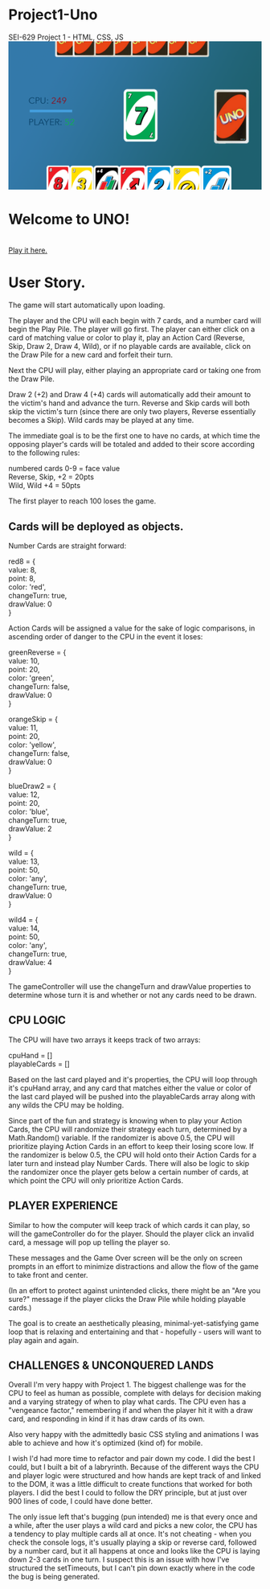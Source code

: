 # Project1-Uno
SEI-629 Project 1 - HTML, CSS, JS
<br>
<img src="uno-mockup.png">
<br>
# Welcome to UNO!
<br>
<a href="https://sjaugmented.github.io/Project1-Uno/">Play it here.</a>

# User Story.

The game will start automatically upon loading.

The player and the CPU will each begin with 7 cards, and a number card will begin the Play Pile. The player will go first. The player can either click on a card of matching value or color to play it, play an Action Card (Reverse, Skip, Draw 2, Draw 4, Wild), or if no playable cards are available, click on the Draw Pile for a new card and forfeit their turn.

Next the CPU will play, either playing an appropriate card or taking one from the Draw Pile.

Draw 2 (+2) and Draw 4 (+4) cards will automatically add their amount to the victim's hand and advance the turn. Reverse and Skip cards will both skip the victim's turn (since there are only two players, Reverse essentially becomes a Skip). Wild cards may be played at any time.

The immediate goal is to be the first one to have no cards, at which time the opposing player's cards will be totaled and added to their score according to the following rules:

numbered cards 0-9 = face value
<br>
Reverse, Skip, +2 = 20pts
<br>
Wild, Wild +4 = 50pts

The first player to reach 100 loses the game.


## Cards will be deployed as objects.

Number Cards are straight forward:

red8 = { <br>
    value: 8,<br>
    point: 8,<br>
    color: 'red',<br>
    changeTurn: true,<br>
    drawValue: 0<br>
}

Action Cards will be assigned a value for the sake of logic comparisons, in ascending order of danger to the CPU in the event it loses:

greenReverse = {<br>
    value: 10,<br>
    point: 20,<br>
    color: 'green',<br>
    changeTurn: false,<br>
    drawValue: 0<br>
}

orangeSkip = {<br>
    value: 11,<br>
    point: 20,<br>
    color: 'yellow',<br>
    changeTurn: false,<br>
    drawValue: 0<br>
}

blueDraw2 = {<br>
    value: 12,<br>
    point: 20,<br>
    color: 'blue',<br>
    changeTurn: true,<br>
    drawValue: 2<br>
}

wild = {<br>
    value: 13,<br>
    point: 50,<br>
    color: 'any',<br>
    changeTurn: true,<br>
    drawValue: 0<br>
}

wild4 = {<br>
    value: 14,<br>
    point: 50,<br>
    color: 'any',<br>
    changeTurn: true,<br>
    drawValue: 4<br>
}

The gameController will use the changeTurn and drawValue properties to determine whose turn it is and whether or not any cards need to be drawn.

## CPU LOGIC
The CPU will have two arrays it keeps track of two arrays:

cpuHand = []<br>
playableCards = []

Based on the last card played and it's properties, the CPU will loop through it's cpuHand array, and any card that matches either the value or color of the last card played will be pushed into the playableCards array along with any wilds the CPU may be holding.

Since part of the fun and strategy is knowing when to play your Action Cards, the CPU will randomize their strategy each turn, determined by a Math.Random() variable. If the randomizer is above 0.5, the CPU will prioritize playing Action Cards in an effort to keep their losing score low. If the randomizer is below 0.5, the CPU will hold onto their Action Cards for a later turn and instead play Number Cards. There will also be logic to skip the randomizer once the player gets below a certain number of cards, at which point the CPU will only prioritize Action Cards.


## PLAYER EXPERIENCE
Similar to how the computer will keep track of which cards it can play, so will the gameController do for the player. Should the player click an invalid card, a message will pop up telling the player so. 

These messages and the Game Over screen will be the only on screen prompts in an effort to minimize distractions and allow the flow of the game to take front and center.

(In an effort to protect against unintended clicks, there might be an "Are you sure?" message if the player clicks the Draw Pile while holding playable cards.)

The goal is to create an aesthetically pleasing, minimal-yet-satisfying game loop that is relaxing and entertaining and that - hopefully - users will want to play again and again.

## CHALLENGES & UNCONQUERED LANDS

Overall I'm very happy with Project 1. The biggest challenge was for the CPU to feel as human as possible, complete with delays for decision making and a varying strategy of when to play what cards. The CPU even has a "vengeance factor," remembering if and when the player hit it with a draw card, and responding in kind if it has draw cards of its own.

Also very happy with the admittedly basic CSS styling and animations I was able to achieve and how it's optimized (kind of) for mobile.

I wish I'd had more time to refactor and pair down my code. I did the best I could, but I built a bit of a labryrinth. Because of the different ways the CPU and player logic were structured and how hands are kept track of and linked to the DOM, it was a little difficult to create functions that worked for both players. I did the best I could to follow the DRY principle, but at just over 900 lines of code, I could have done better.

The only issue left that's bugging (pun intended) me is that every once and a while, after the user plays a wild card and picks a new color, the CPU has a tendency to play multiple cards all at once. It's not cheating - when you check the console logs, it's usually playing a skip or reverse card, followed by a number card, but it all happens at once and looks like the CPU is laying down 2-3 cards in one turn. I suspect this is an issue with how I've structured the setTimeouts, but I can't pin down exactly where in the code the bug is being generated.